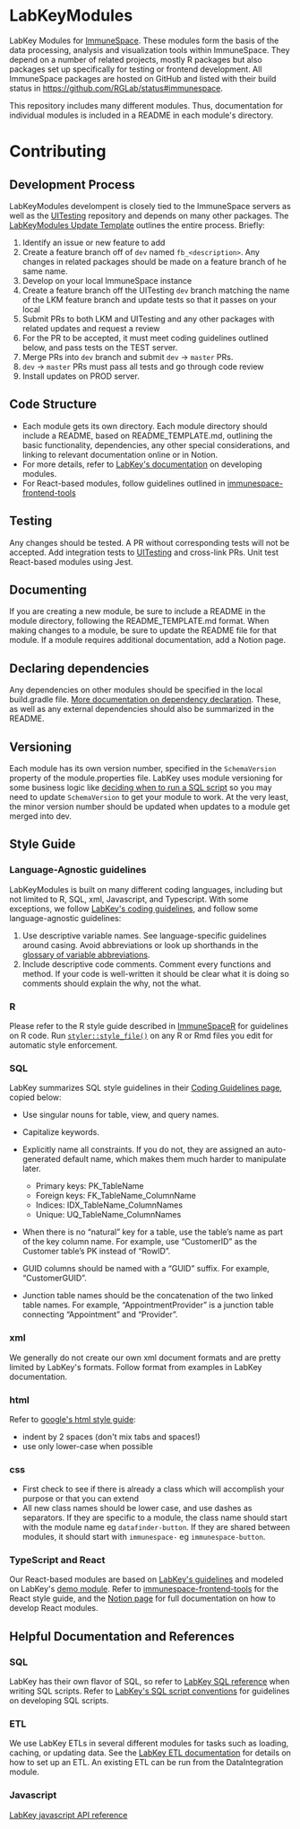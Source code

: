 LabKeyModules
=============

LabKey Modules for [ImmuneSpace](https://www.immunespace.org/). These modules form the basis of the data processing, analysis and visualization tools within ImmuneSpace. They depend on a number of related projects, mostly R packages but also packages set up specifically for testing or frontend development. All ImmuneSpace packages are hosted on GitHub and listed with their build status in https://github.com/RGLab/status#immunespace. 

This repository includes many different modules. Thus, documentation for individual modules is included in a README in each module's directory. 

# Contributing

## Development Process
LabKeyModules develompent is closely tied to the ImmuneSpace servers as well as the [UITesting](https://github.com/RGLab/UITesting) repository and depends on many other packages. The [LabKeyModules Update Template](https://www.notion.so/rglab/LK-Modules-Update-Template-6b92a99810274cb09d1ea4a70aa1f2a1) outlines the entire process. Briefly: 

1. Identify an issue or new feature to add  
2. Create a feature branch off of `dev` named `fb_<description>`. Any changes in related packages should be made on a feature branch of he same name.  
3. Develop on your local ImmuneSpace instance  
4. Create a feature branch off the UITesting `dev` branch matching the name of the LKM feature branch and update tests so that it passes on your local  
5. Submit PRs to both LKM and UITesting and any other packages with related updates and request a review  
6. For the PR to be accepted, it must meet coding guidelines outlined below, and pass tests on the TEST server.  
7. Merge PRs into `dev` branch and submit `dev` -> `master` PRs.   
8. `dev` -> `master` PRs must pass all tests and go through code review  
9. Install updates on PROD server.  


## Code Structure
* Each module gets its own directory. Each module directory should include a README, based on README_TEMPLATE.md, outlining the basic functionality, dependencies, any other special considerations, and linking to relevant documentation online or in Notion.  
* For more details, refer to [LabKey's documentation](https://www.labkey.org/Documentation/wiki-page.view?name=simpleModules) on developing modules.   
* For React-based modules, follow guidelines outlined in [immunespace-frontend-tools](https://github.com/RGLab/ImmunespaceFrontendTools)  

## Testing

Any changes should be tested. A PR without corresponding tests will not be accepted. Add integration tests to [UITesting](https://github.com/RGLab/UITesting) and cross-link PRs. Unit test React-based modules using Jest. 

## Documenting

If you are creating a new module, be sure to include a README in the module directory, following the README_TEMPLATE.md format. When making changes to a module, be sure to update the README file for that module. If a module requires additional documentation, add a Notion page. 

## Declaring dependencies
Any dependencies on other modules should be specified in the local build.gradle file. [More documentation on dependency declaration](https://www.labkey.org/Documentation/Archive/20.11/wiki-page.view?name=gradleDepend). These, as well as any external dependencies should also be summarized in the README.  

## Versioning
Each module has its own version number, specified in the `SchemaVersion` property of the module.properties file. LabKey uses module versioning for some business logic like [deciding when to run a SQL script](https://www.labkey.org/Documentation/wiki-page.view?name=sqlScripts) so you may need to update `SchemaVersion` to get your module to work. At the very least, the minor version number should be updated when updates to a module get merged into dev. 

## Style Guide

### Language-Agnostic guidelines  

LabKeyModules is built on many different coding languages, including but not limited to R, SQL, xml, Javascript, and Typescript. With some exceptions, we follow [LabKey's coding guidelines](https://www.labkey.org/Documentation/wiki-page.view?name=codingGuidelines), and follow some language-agnostic guidelines: 

1. Use descriptive variable names. See language-specific guidelines around casing. Avoid abbreviations or look up shorthands in the [glossary of variable abbreviations](https://www.notion.so/rglab/Glossary-of-variable-abbreviations-e205838b1f534abc903fa8c2228a6d7f).   
1. Include descriptive code comments. Comment every functions and method. If your code is well-written it should be clear what it is doing so comments should explain the why, not the what. 

### R

Please refer to the R style guide described in [ImmuneSpaceR](https://github.com/RGLab/ImmuneSpaceR/blob/master/CONTRIBUTING.md#package-development-guide) for guidelines on R code. Run [`styler::style_file()`](https://styler.r-lib.org/reference/style_file.html) on any R or Rmd files you edit for automatic style enforcement. 

### SQL

LabKey summarizes SQL style guidelines in their [Coding Guidelines page](https://www.labkey.org/Documentation/wiki-page.view?name=codingGuidelines), copied below: 

* Use singular nouns for table, view, and query names.
* Capitalize keywords.
* Explicitly name all constraints. If you do not, they are assigned an auto-generated default name, which makes them much harder to manipulate later.

    * Primary keys: PK_TableName
    * Foreign keys: FK_TableName_ColumnName
    * Indices: IDX_TableName_ColumnNames
    * Unique: UQ_TableName_ColumnNames

* When there is no “natural” key for a table, use the table’s name as part of the key column name. For example, use “CustomerID” as the Customer table’s PK instead of “RowID”.
* GUID columns should be named with a “GUID” suffix. For example, “CustomerGUID”.
* Junction table names should be the concatenation of the two linked table names. For example, “AppointmentProvider” is a junction table connecting “Appointment” and “Provider”.

### xml
We generally do not create our own xml document formats and are pretty limited by LabKey's formats. Follow format from examples in LabKey documentation. 

### html
Refer to [google's html style guide](https://google.github.io/styleguide/htmlcssguide.html):
* indent by 2 spaces (don't mix tabs and spaces!)
* use only lower-case when possible

### css
*  First check to see if there is already a class which will accomplish your purpose or that you can extend
*  All new class names should be lower case, and use dashes as separators. If they are specific to a module, the class name should start with the module name eg `datafinder-button`. If they are shared between modules, it should start with `immunespace-` eg `immunespace-button`.

### TypeScript and React
Our React-based modules are based on [LabKey's guidelines](https://www.labkey.org/Documentation/wiki-page.view?name=reactJSdev) and modeled on LabKey's [demo module](https://github.com/LabKey/tutorialModules/tree/develop/demo). Refer to [immunespace-frontend-tools](https://github.com/RGLab/ImmunespaceFrontendTools) for the React style guide, and the [Notion page](https://www.notion.so/rglab/Developing-a-React-js-module-30954accc68d4512bc5e55564f21bf16) for full documentation on how to develop React modules. 


## Helpful Documentation and References

### SQL 

LabKey has their own flavor of SQL, so refer to [LabKey SQL reference](https://www.labkey.org/Documentation/wiki-page.view?name=labkeysql) when writing SQL scripts. Refer to [LabKey's SQL script conventions](https://www.labkey.org/Documentation/wiki-page.view?name=sqlScriptConventions) for guidelines on developing SQL scripts. 

### ETL

We use LabKey ETLs in several different modules for tasks such as loading, caching, or updating data. See the [LabKey ETL documentation](https://www.labkey.org/Documentation/wiki-page.view?name=etlModule) for details on how to set up an ETL. An existing ETL can be run from the DataIntegration module. 

### Javascript

[LabKey javascript API reference](https://www.labkey.org/download/clientapi_docs/javascript-api/)
